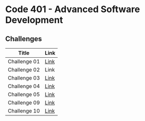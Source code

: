 # Code 401 - Advanced Software Development
## Challenges


| Title  | Link |
| --- | ----------- |
| Challenge 01 | [Link](Challenge01/javaChallenge/README.md) |
| Challenge 02 | Link |
| Challenge 03 | [Link ](Challenge03/README.md)|
| Challenge 04 | [Link](Challenge04/Challenge04.md) |
| Challenge 05 | [Link](https://github.com/HadeelDaragmeh158/reading-notes/blob/main/Class05/README.md) |
| Challenge 09 | [Link](Challenge09/Challenge09.md) |
| Challenge 10 |[Link](Challenge10/README.md)|
